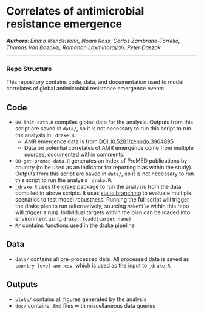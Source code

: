 
# Correlates of antimicrobial resistance emergence

___Authors___:  _Emma Mendelsohn, Noam Ross, Carlos Zambrana-Torrelio, Thomas Van Boeckel, Ramanan Laxminarayan, Peter Daszak_

---

### Repo Structure

This repository contains code, data, and documentation used to model correlates of global antimicrobial
resistance emergence events. 

## Code
-	`00-init-data.R` compiles global data for the analysis. Outputs from this script are saved in `data/`, so it is not necessary to run this script to run the analysis in `_drake.R`.
    - AMR emergence data is from [DOI 10.5281/zenodo.3964895](https://zenodo.org/record/3964895)
    - Data on potential correlates of AMR emergence come from multiple sources, documented within comments.
- `00-get-promed-data.R` generates an index of ProMED publications by country (to be used as an indicator for reporting bias within the study). Outputs from this script are saved in `data/`, so it is not necessary to run this script to run the analysis `_drake.R`.
- `_drake.R` uses the [drake](https://github.com/ropensci/drake) package to run the analysis from the data compiled in above scripts. It uses [static branching](https://books.ropensci.org/drake/static.html) to evaluate multiple scenarios to test model robustness. Running the full script will trigger the drake plan to run (alternatively, sourcing `Makefile` within this repo will trigger a run). Individual targets within the plan can be loaded into environment using `drake::loadd(target_name)`
- `R/` contains functions used in the drake pipeline

## Data
-	`data/` contains all pre-processed data. All processed data is saved as `country-level-amr.csv`, which is used as the input to `_drake.R`.

## Outputs
-	`plots/` contains all figures generated by the analysis
-	`doc/` contains `.Rmd` files with miscellaneous data queries
